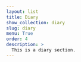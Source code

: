 ```yaml
---
layout: list
title: Diary
show_collection: diary
slug: diary
menu: True 
order: 4
description: >
  This is a diary section.
---
```

